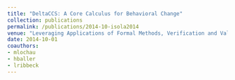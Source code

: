 ```yaml
---
title: "DeltaCCS: A Core Calculus for Behavioral Change"
collection: publications
permalink: /publications/2014-10-isola2014
venue: "Leveraging Applications of Formal Methods, Verification and Validation. Technologies for Mastering Change - 6th International Symposium, ISoLA 2014, Imperial, Corfu, Greece, October 8-11, 2014, Proceedings, Part I"
date: 2014-10-01
coauthors:
- mlochau
- hballer
- lribbeck
---
```

